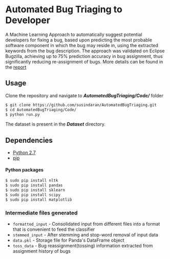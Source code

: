 # Automated Bug Triaging to Developer
A Machine Learning Approach to automatically suggest potential developers for fixing a bug, based upon predicting the most probable software component in which the bug may reside in, using the extracted keywords from the bug description. The approach was validated on Eclipse Bugzilla, achieving up to 75% prediction accuracy in bug assignment, thus significantly reducing re-assignment of bugs. More details can be found in the [report](https://github.com/susindaran/AutomatedBugTriaging/raw/master/Report/AutomaticBugTriaging.pdf)




## Usage

Clone the repository and navigate to _***AutomatedBugTriaging/Code/***_ folder

```sh
$ git clone https://github.com/susindaran/AutomatedBugTriaging.git
$ cd AutomatedBugTriaging/Code/
$ python run.py
```

The dataset is present in the _***Dataset***_ directory.

## Dependencies
* [Python 2.7](https://www.python.org/download/releases/2.7/)
* [pip](https://pip.pypa.io/en/stable/installing/)

#### Python packages

```sh
$ sudo pip install nltk
$ sudo pip install pandas
$ sudo pip install sklearn
$ sudo pip install scipy
$ sudo pip install matplotlib
```

### Intermediate files generated

* `formatted_input` - Consolidated input from different files into a format that is convenient to feed the classifier
* `stemmed_input` - After stemming and stop-word removal of input data
* `data.pkl` - Storage file for Panda's DataFrame object
* `toss_data` - Bug reassignment(tossing) information extracted from assignment history of bugs
